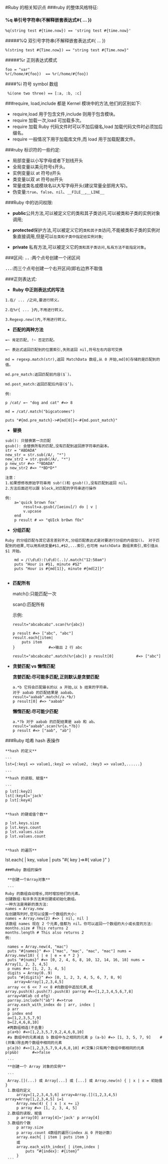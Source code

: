 #Ruby 的相关知识点
###ruby 的整体风格特征:
#### %q 单引号字符串(不解释嵌套表达式#{ ... })
```
%q(string test #{time.now}) == 'string test #{time.now}'
```
#####%Q 双引号字符串(不解释嵌套表达式#{ ... })
```
%(string test #{Time.now}) == "string test #{Time.now}"
```
#####%r 正则表达式模式
```
foo = "var"
%r(/home/#{foo})  == %r(/home/#{foo})
```
####%i 符号 symbol 数组
```
 %i(one two three) == [:a, :b, :c]
```
###require, load,include 都是 Kernel 模块中的方法,他们的区别如下:

- require,load 用于包含文件,include 则用于包含模块。
- require 加载一次,load 可加载多次。
- require 加载 Ruby 代码文件时可以不加后缀名,load 加载代码文件时必须加后缀名。
- require 一般情况下用于加载库文件,而 load 用于加载配置文件。

###ruby 标识符的一些约定:

- 局部变量以小写字母或者下划线开头
- 全局变量以美元符号`$`开头。
- 实例变量以 at 符号`@`开头
- 类变量以双 at 符号`@@`开头
- 常量或类名或模块名以大写字母开头(建议常量全部用大写)。 
- 伪变量:`true`、`false`、`nil`、`__FILE__`,`__LINE__`

###Ruby 中的访问权限:

- **public**公共方法,可以被定义它的类和其子类访问,可以被类和子类的实例对象调用;

- **protected**保护方法,可以被定义它的`类和其子类`访问,不能被类和子类的实例对象直接调用,但是可以`在类和子类中指定给实例对象`;

- **private** 私有方法,可以被定义它的`类和其子类访问,私有方法不能指定对象`。

###区间:
**`..`** :两个点号创建一个闭区间

**`...`**:而三个点号创建一个右开区间(即右边界不取值

###正则表达式:
- **Ruby 中正则表达式的写法**

```
1.在/ ... /之间,要进行转义。

2.在%r{ ... }内,不用进行转义。

3.Regexp.new()内,不用进行转义。

```
- **匹配的两种方法**

```
=~ 肯定匹配, !~ 否定匹配。

=~ 表达式返回匹配到的位置索引,失败返回 nil,符号左右内容可交换

md = regexp.match(str),返回 MatchData 数组,从 0 开始,md[0]存储的是匹配到的值。 

md.pre_match:返回匹配前内容($`)。

md.post_match:返回匹配后内容($’)。

例:

p /cat/ =~ "dog and cat" #=> 8

md = /cat/.match("bigcatcomes")

puts "#{md.pre_match}->#{md[0]}<-#{md.post_match}"

```
- **替换**

```
sub(): 只替换第一次匹配
gsub(): 会替换所有的匹配,没有匹配到返回原字符串的副本。
str = "ABDADA"
new_str = str.sub(/A/, "*")
new_str2 = str.gsub(/A/, "*")
p new_str #=> "*BDADA"
p new_str2 #=> "*BD*D*"

注意：
1.如果想修改原始字符串用 sub!()和 gsub!(),没有匹配到返回 nil。
2.方法后面还可以跟 block,对匹配的字符串进行操作

例:
	a='quick brown fox'
		result=a.gsub(/[aeiou]/) do | v |
		v.upcase 
	end
	p result # => "qUIck brOwn fOx"
```
- **分组匹配**

```
Ruby 的分组匹配与其它语言差别不大,分组匹配表达式是对要进行分组的内容加()。 对于匹配到的结果,可以用系统变量#$1,#$2,...索引,也可用 matchData 数组来索引,索引值从 $1 开始。

￼￼	md = /(\d\d):(\d\d)(..)/.match("12:50am")
	puts "Hour is #$1, minute #$2"
	puts "Hour is #{md[1]}, minute #{md[2]}"
	
```

- **匹配所有**
	
	match():只能匹配一次
	
	scan():匹配所有
	
	示例:
	
	```
	result="abcabcabz".scan(%r{abc}) 
	
	p result #=> ["abc", "abc"]
	result.each{|item|
		puts item
	}				#=>输出 2 行 abc
	
	result="abcabcabz".match(%r{abc}) p result[0]          #=> ["abc"]
	```
- **贪婪匹配 vs 懒惰匹配**

	**贪婪匹配:尽可能多匹配,正则默认是贪婪匹配**
	
	```
	a.*b 它将会匹配最长的以 a 开始,以 b 结束的字符串。 
	对于 aabab 的匹配结果是 aabab。 
	result="aabab".match(/a.*b/)
	p result[0] #=> "aabab"
	```
	
	**懒惰匹配:尽可能少匹配**
	
	```
	a.*?b 对于 aabab 的匹配结果是 aab 和 ab。
	result="aabab".scan(%r{a.*?b})
	p result #=> ["aab", "ab"]
	```
###Ruby 哈希 hash 表操作

	**hash 的定义**

	```
	lst={:key1 => value1,:key2 => value2, :key3 => value3,......}
	
	```
	**hash 的读取、赋值**
	
	```
	p lst[:key2]
  	lst[:key4]='jack' 
  	p lst[:key4]
   
   ```
   
   **hash 的键或值个数**
   
   ```
   	p lst.keys.size
	p lst.keys.count 
	p lst.values.size 
	p lst.values.count
	
   ```
   
   **hash 的遍历**
   
   ```
   lst.each{ | key, value | puts "#{ key }=>#{ value }" }
   ```
###Ruby 数组的操作

	**创建一个Array对象**
	
	```
Ruby 的数组自动增长,同时增加他们的元素。
创建数组:有许多方法来创建或初始化数组。
一种方法是用新的类方法:
names = Array.new
在创建阵列时,您可以设置一个数组的大小:
names = Array.new(2) #=> [ nil, nil ]
该数组 names 现在 2 个元素,值都为 nil。你可以返回一个数组的大小或长度的方法:
months.size # This returns 2
months.length # This also returns 2
例:

	names = Array.new(4, "mac")
	puts "#{names}" #=> ["mac", "mac", "mac", "mac"] nums = 	Array.new(10) { | e | e = e * 2 }
	puts "#{nums}" #=> [0, 2, 4, 6, 8, 10, 12, 14, 16, 18] nums = 	Array[1, 2, 3, 4,5]
	p nums #=> [1, 2, 3, 4, 5]
	digits = Array(0..9)
	puts "#{digits}" #=> [0, 1, 2, 3, 4, 5, 6, 7, 8, 9]
￼￼	array=Array[1,2,3,4,5]
	array << 6 << 7 << 8 #向数组中追加元素,或 	array.push(6).push(7).push(8) parray #=>[1,2,3,4,5,6,7,8]
	array=%W(ab cd efg)
	parray.include?("ab") #=>true
	array.each_with_index do | arr, index |
	p arr
	p index end
	a=[1,2,3,5,7,9]
	b=[2,4,6,8,10]
	#两数组相连(不去重)
	p(a+b) #=>[1,2,3,5,7,9,2,4,6,8,10]
	#a 数组中的元素减去 b 数组中与之相同的元素 p (a-b) #=> [1, 3, 5, 7, 9] 	#(并集)除去两个数组中相同的元素
	p(a|b) #=>[1,2,3,5,7,9,4,6,8,10] #(交集)只有两个数组中都相同的元素 	p(p&b) 		#=>false
	
	```
	**创建一个 Array 对象的实例**
	
	```
	Array.[](...) 或 Array[...] 或 [...] 或 Array.new(n) { | x | x = 初始值 }
	1.数组的定义
		array=[1,2,3,4,5,6] array=Array.[](1,2,3,4,5) 		array=Array[1,2,3,4,5] i=1
		Array.new(4) { | x | x += i}
		p array #=> [1, 2, 3, 4, 5]
	2.数组的读取、赋值
		p array[0] array[4]='jack' p array[4]
	3.数组的个数
		p array.size
		p array.count 4数组的遍历(index 从 0 开始计数)
		array.each{ | item | puts item } 
		或 
		array.each_with_index{ | item,index | 
			puts “#{index}: #{item}” 
		} 
	```
   
